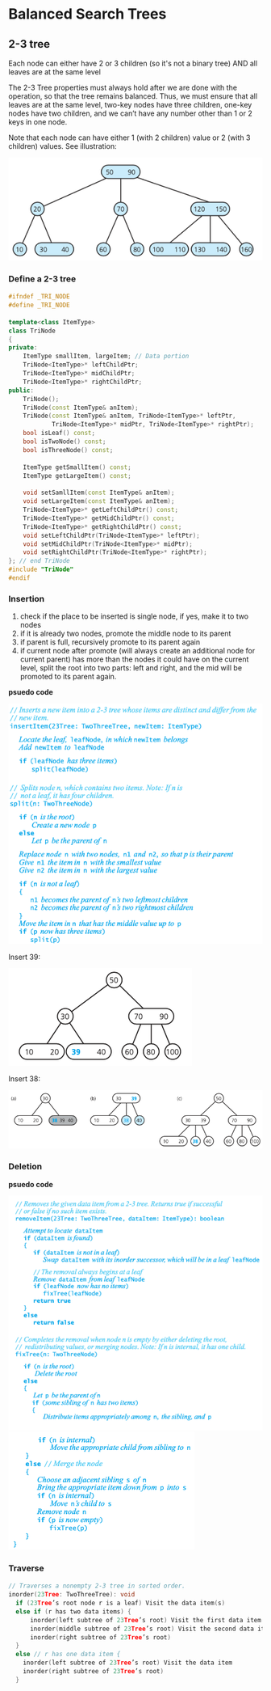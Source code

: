 # Balanced Search Trees

## 2-3 tree

Each node can either have 2 or 3 children (so it's not a binary tree) AND all leaves are at the same level

The 2-3 Tree properties must always hold after we are done with the operation, so that the tree remains balanced. Thus, we must ensure that all leaves are at the same level, two-key nodes have three children, one-key nodes have two children, and we can’t have any number other than 1 or 2 keys in one node.

Note that each node can have either 1 (with 2 children) value or 2 (with 3 children) values. See illustration:

![Screen Shot 2020-07-10 at 1.28.43 PM.png](resources/283B7738A5DEA63D34036616ECDC5BC2.png)

### Define a 2-3 tree

```c++
#ifndef _TRI_NODE
#define _TRI_NODE

template<class ItemType>
class TriNode
{
private:
    ItemType smallItem, largeItem; // Data portion
    TriNode<ItemType>* leftChildPtr;
    TriNode<ItemType>* midChildPtr;
    TriNode<ItemType>* rightChildPtr;
public:
    TriNode();
    TriNode(const ItemType& anItem);
    TriNode(const ItemType& anItem, TriNode<ItemType>* leftPtr, 
            TriNode<ItemType>* midPtr, TriNode<ItemType>* rightPtr);
    bool isLeaf() const;
    bool isTwoNode() const;
    bool isThreeNode() const;
    
    ItemType getSmallItem() const;
    ItemType getLargeItem() const;
    
    void setSamllItem(const ItemType& anItem);
    void setLargeItem(const ItemType& anItem);
    TriNode<ItemType>* getLeftChildPtr() const; 
    TriNode<ItemType>* getMidChildPtr() const; 
    TriNode<ItemType>* getRightChildPtr() const;
    void setLeftChildPtr(TriNode<ItemType>* leftPtr); 
    void setMidChildPtr(TriNode<ItemType>* midPtr); 
    void setRightChildPtr(TriNode<ItemType>* rightPtr);
}; // end TriNode
#include "TriNode"
#endif
```

### Insertion

1. check if the place to be inserted is single node, if yes, make it to two nodes
2. if it is already two nodes, promote the middle node to its parent
3. if parent is full, recursively promote to its parent again
4. if current node after promote (will always create an additional node for current parent) has more than the nodes it could have on the current level, split the root into two parts: left and right, and the mid will be promoted to its parent again.

**psuedo code**

![Screen Shot 2020-07-10 at 1.55.47 PM.png](resources/28E3872636082A2C1764A026DF318468.png)

Insert 39:

![Screen Shot 2020-07-10 at 1.48.25 PM.png](resources/02748437CBE0B912DB4B406D5D0B4CE7.png)

Insert 38:

![Screen Shot 2020-07-10 at 1.49.01 PM.png](resources/2D198B8844EC22B6987B7A9EDFD8124A.png)

### Deletion

**psuedo code**

![Screen Shot 2020-07-10 at 5.13.00 PM.png](resources/EE254AE796360DA8DB94151FE85C4A3B.png)
![Screen Shot 2020-07-10 at 5.13.40 PM.png](resources/B960E3DBFD20EC398B876992BB7DF0FC.png)

### Traverse

```c
// Traverses a nonempty 2-3 tree in sorted order. 
inorder(23Tree: TwoThreeTree): void
  if (23Tree’s root node r is a leaf) Visit the data item(s)
  else if (r has two data items) {
      inorder(left subtree of 23Tree’s root) Visit the first data item
      inorder(middle subtree of 23Tree’s root) Visit the second data item
      inorder(right subtree of 23Tree’s root) 
  }
  else // r has one data item {
    inorder(left subtree of 23Tree’s root) Visit the data item
    inorder(right subtree of 23Tree’s root)
  }
```